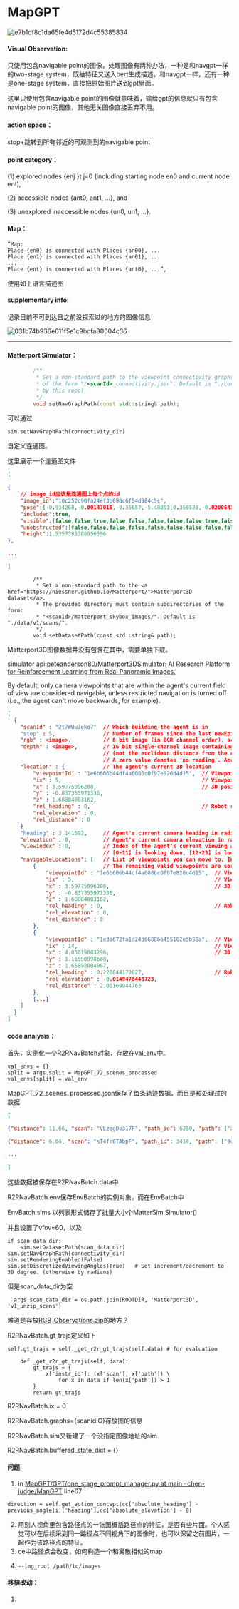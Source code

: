 # MapGPT

![e7b1df8c1da65fe4d5172d4c55385834](assets/e7b1df8c1da65fe4d5172d4c55385834.png)

#### Visual Observation:

只使用包含navigable point的图像，处理图像有两种办法，一种是和navgpt一样的two-stage system，既抽特征又送入bert生成描述，和navgpt一样，还有一种是one-stage system，直接把原始图片送到gpt里面。

这里只使用包含navigable point的图像就意味着，输给gpt的信息就只有包含navigable point的图像，其他无关图像直接丢弃不用。

#### action space：

stop+跳转到所有邻近的可观测到的navigable point

#### point category：

(1) explored nodes {enj }t  j=0 (including starting node en0 and current  node ent),

(2) accessible nodes {ant0, ant1, ...}, and 

(3) unexplored inaccessible nodes {un0, un1, ...}.

#### Map：

```
“Map: 
Place {en0} is connected with Places {an00}, ...  
Place {en1} is connected with Places {an01}, ... 
...  
Place {ent} is connected with Places {ant0}, ...”,
```

使用如上语言描述图

#### supplementary info:

记录目前不可到达且之前没探索过的地方的图像信息

![031b74b936e611f5e1c9bcfa80604c36](assets/031b74b936e611f5e1c9bcfa80604c36.png)



***



#### Matterport Simulator：



```c++
        /**
         * Set a non-standard path to the viewpoint connectivity graphs. The provided directory must contain files
         * of the form "/<scanId>_connectivity.json". Default is "./connectivity" (the graphs provided
         * by this repo).
         */
        void setNavGraphPath(const std::string& path);
```

可以通过

```
sim.setNavGraphPath(connectivity_dir)
```

自定义连通图。

这里展示一个连通图文件

```json
[

{
    // image_id应该是连通图上每个点的id
    "image_id":"10c252c90fa24ef3b698c6f54d984c5c",
	"pose":[-0.934268,-0.00147015,-0.35657,-5.48891,0.356526,-0.0200643,-0.93407,1.4484,-0.00578122,-0.999798,0.0192692,1.53509,0,0,0,1],
	"included":true,
	"visible":[false,false,true,false,false,false,false,false,true,false,false,false,true,false,true,true,false,true,true,false,false,false,false,true,false,false,false,false,false,true,true,true,false,false,false,false,true,false,false,false,false,false,false,false,false,false,true,false],
	"unobstructed":[false,false,false,false,false,false,false,false,false,false,false,false,true,false,false,false,false,false,true,false,false,false,false,true,false,false,false,false,false,false,false,false,false,false,false,false,false,false,false,false,false,false,false,false,false,false,false,false],
	"height":1.5357383388956596
},

...

]
```



```
        /**
         * Set a non-standard path to the <a href="https://niessner.github.io/Matterport/">Matterport3D dataset</a>.
         * The provided directory must contain subdirectories of the form:
         * "<scanId>/matterport_skybox_images/". Default is "./data/v1/scans/".
         */
        void setDatasetPath(const std::string& path);
```

Matterport3D图像数据并没有包含在其中，需要单独下载。



simulator api:[peteanderson80/Matterport3DSimulator: AI Research Platform for Reinforcement Learning from Real Panoramic Images.](https://github.com/peteanderson80/Matterport3DSimulator?tab=readme-ov-file#simulator-api)

By default, only camera viewpoints that are within the agent's current field of view are considered navigable, unless restricted navigation is turned off (i.e., the agent can't move backwards, for example).

```json
[
  {
    "scanId" : "2t7WUuJeko7"  // Which building the agent is in
    "step" : 5,               // Number of frames since the last newEpisode() call
    "rgb" : <image>,          // 8 bit image (in BGR channel order), access with np.array(rgb, copy=False)
    "depth" : <image>,        // 16 bit single-channel image containing the pixel's distance in the z-direction from the camera center 
                              // (not the euclidean distance from the camera center), 0.25 mm per value (divide by 4000 to get meters). 
                              // A zero value denotes 'no reading'. Access with np.array(depth, copy=False)
    "location" : {            // The agent's current 3D location
        "viewpointId" : "1e6b606b44df4a6086c0f97e826d4d15",  // Viewpoint identifier
        "ix" : 5,                                            // Viewpoint index, used by simulator
        "x" : 3.59775996208,                                 // 3D position in world coordinates
        "y" : -0.837355971336,
        "z" : 1.68884003162,
        "rel_heading" : 0,                                   // Robot relative coords to this location
        "rel_elevation" : 0,
        "rel_distance" : 0
    }
    "heading" : 3.141592,     // Agent's current camera heading in radians
    "elevation" : 0,          // Agent's current camera elevation in radians
    "viewIndex" : 0,          // Index of the agent's current viewing angle [0-35] (only valid with discretized viewing angles)
                              // [0-11] is looking down, [12-23] is looking at horizon, is [24-35] looking up
    "navigableLocations": [   // List of viewpoints you can move to. Index 0 is always the current viewpoint, i.e. don't move.
        {                     // The remaining valid viewpoints are sorted by their angular distance from the image centre.
            "viewpointId" : "1e6b606b44df4a6086c0f97e826d4d15",  // Viewpoint identifier
            "ix" : 5,                                            // Viewpoint index, used by simulator
            "x" : 3.59775996208,                                 // 3D position in world coordinates
            "y" : -0.837355971336,
            "z" : 1.68884003162,
            "rel_heading" : 0,                                   // Robot relative coords to this location
            "rel_elevation" : 0,
            "rel_distance" : 0
        },
        {
            "viewpointId" : "1e3a672fa1d24d668866455162e5b58a",  // Viewpoint identifier
            "ix" : 14,                                           // Viewpoint index, used by simulator
            "x" : 4.03619003296,                                 // 3D position in world coordinates
            "y" : 1.11550998688,
            "z" : 1.65892004967,
            "rel_heading" : 0.220844170027,                      // Robot relative coords to this location
            "rel_elevation" : -0.0149478448723,
            "rel_distance" : 2.00169944763
        },
        {...}
    ]
  }
]
```





#### code analysis：

首先，实例化一个R2RNavBatch对象，存放在val_env中。

```
val_envs = {}
split = args.split = MapGPT_72_scenes_processed
val_envs[split] = val_env
```

MapGPT_72_scenes_processed.json保存了每条轨迹数据，而且是预处理过的数据

```json
[

{"distance": 11.66, "scan": "VLzqgDo317F", "path_id": 6250, "path": ["af3af33b0120469c9a00daa0d0b36799", "5be145994f974347850a48cecd04cdcd", "79aedad1206b4eea9c4b639ea2182eb7", "1c91ed40af2246f2b126dd0f661970df", "385019f5d018430fa233d483b253076c", "fd263d778b534f798d0e1ae48886e5f3"], "heading": 3.751, "instr_id": "6250_2", "instruction": "walk forward then turn right at the stairs then go down the stairs."}, 

{"distance": 6.64, "scan": "sT4fr6TAbpF", "path_id": 3414, "path": ["9d001c6bc0f64a699fd36a6b9a61266a", "8138835f78064c28b6c9c35a89eda7d6", "37a978a1cc0e4464a714fb676f65b7fb", "859a7c9c12c847d9a6860bd6d6bd635a", "c3c5e202b9a04a63ae33742fe9095936", "c06aae190b804b759496db0b88fe4820"], "heading": 4.714, "instr_id": "3414_1", "instruction": "Head straight until you pass the wall with holes in it the turn left and wait by the glass table with the white chairs."},

...

]
```

这些数据被保存在R2RNavBatch.data中

R2RNavBatch.env保存EnvBatch的实例对象，而在EnvBatch中

EnvBatch.sims 以列表形式储存了批量大小个MatterSim.Simulator()

并且设置了vfov=60，以及

```
if scan_data_dir:
    sim.setDatasetPath(scan_data_dir)
sim.setNavGraphPath(connectivity_dir)
sim.setRenderingEnabled(False)
sim.setDiscretizedViewingAngles(True)   # Set increment/decrement to 30 degree. (otherwise by radians)
```

但是scan_data_dir为空

```
  args.scan_data_dir = os.path.join(ROOTDIR, 'Matterport3D', 'v1_unzip_scans')
```

难道是存放[RGB_Observations.zip](https://connecthkuhk-my.sharepoint.com/:f:/g/personal/jadge_connect_hku_hk/Eq00RV04jXpNkwqowKh5mYABBTqBG1U2RXgQ7FvaGweJOQ?e=rL1d6p)的地方？



R2RNavBatch.gt_trajs定义如下

```
self.gt_trajs = self._get_r2r_gt_trajs(self.data) # for evaluation

    def _get_r2r_gt_trajs(self, data):
        gt_trajs = {
            x['instr_id']: (x['scan'], x['path']) \
                for x in data if len(x['path']) > 1
        }
        return gt_trajs
```

R2RNavBatch.ix = 0

R2RNavBatch.graphs={scanid:G}存放图的信息

R2RNavBatch.sim又新建了一个没指定图像地址的sim

R2RNavBatch.buffered_state_dict = {}





















#### 问题

1. in [MapGPT/GPT/one_stage_prompt_manager.py at main · chen-judge/MapGPT](https://github.com/chen-judge/MapGPT/blob/main/GPT/one_stage_prompt_manager.py) line67

```
direction = self.get_action_concept(cc['absolute_heading'] - previous_angle[i]['heading'],cc['absolute_elevation'] - 0)
```

2. 用别人视角里包含路径点的一张图概括路径点的特征，是否有些片面。个人感觉可以在后续采到同一路径点不同视角下的图像时，也可以保留之前图片，一起作为该路径点的特征。
3. ce中路径点会改变，如何构造一个和离散相似的map
4. ```
   --img_root /path/to/images
   ```

   

#### 移植改动：

1. 
